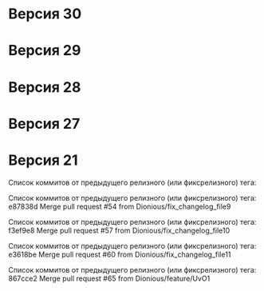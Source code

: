 # Версия 30
# Версия 29
# Версия 28
# Версия 27
# Версия 21

Список коммитов от предыдущего релизного (или фиксрелизного) тега:




Список коммитов от предыдущего релизного (или фиксрелизного) тега:
e87838d Merge pull request #54 from Dionious/fix_changelog_file9

Список коммитов от предыдущего релизного (или фиксрелизного) тега:
f3ef9e8 Merge pull request #57 from Dionious/fix_changelog_file10

Список коммитов от предыдущего релизного (или фиксрелизного) тега:
e3618be Merge pull request #60 from Dionious/fix_changelog_file11

Список коммитов от предыдущего релизного (или фиксрелизного) тега:
867cce2 Merge pull request #65 from Dionious/feature/UvO1
